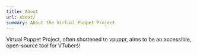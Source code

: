 ```yaml
---
title: About
url: about/
summary: About the Virtual Puppet Project
---
```


Virtual Puppet Project, often shortened to vpuppr, aims to be an accessible, open-source tool for VTubers!
